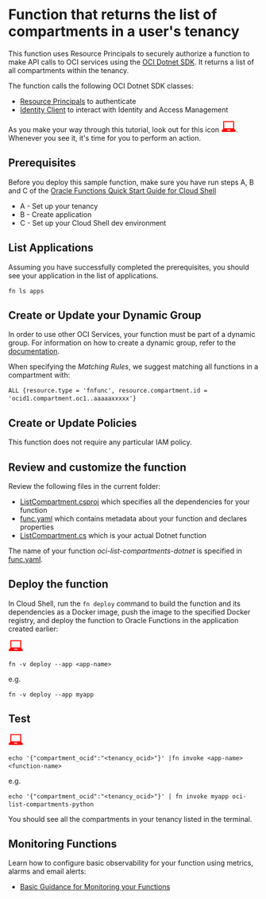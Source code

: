 # Function that returns the list of compartments in a user's tenancy

This function uses Resource Principals to securely authorize a function to make
API calls to OCI services using the [OCI Dotnet SDK](https://docs.oracle.com/en-us/iaas/tools/dotnet/latest/api/index.html).
It returns a list of all compartments within the tenancy. 

The function calls the following OCI Dotnet SDK classes:
* [Resource Principals](https://docs.oracle.com/en-us/iaas/tools/dotnet/latest/api/Oci.Common.Auth.ResourcePrincipalAuthenticationDetailsProvider.html) to authenticate
* [Identity Client](https://docs.oracle.com/en-us/iaas/tools/dotnet/latest/api/Oci.IdentityService.IdentityClient.html) to interact with Identity and Access Management

As you make your way through this tutorial, look out for this icon ![user input icon](./images/userinput.png).
Whenever you see it, it's time for you to perform an action.


## Prerequisites

Before you deploy this sample function, make sure you have run steps A, B 
and C of the [Oracle Functions Quick Start Guide for Cloud Shell](https://www.oracle.com/webfolder/technetwork/tutorials/infographics/oci_functions_cloudshell_quickview/functions_quickview_top/functions_quickview/index.html)
* A - Set up your tenancy
* B - Create application
* C - Set up your Cloud Shell dev environment


## List Applications 

Assuming you have successfully completed the prerequisites, you should see your 
application in the list of applications.

```
fn ls apps
```


## Create or Update your Dynamic Group

In order to use other OCI Services, your function must be part of a dynamic 
group. For information on how to create a dynamic group, refer to the 
[documentation](https://docs.cloud.oracle.com/iaas/Content/Identity/Tasks/managingdynamicgroups.htm#To).

When specifying the *Matching Rules*, we suggest matching all functions in a compartment with:
```
ALL {resource.type = 'fnfunc', resource.compartment.id = 'ocid1.compartment.oc1..aaaaaxxxxx'}
```


## Create or Update Policies
This function does not require any particular IAM policy.


## Review and customize the function
Review the following files in the current folder:
- [ListCompartment.csproj](./ListCompartment.csproj) which specifies all the dependencies for your function
- [func.yaml](./func.yaml) which contains metadata about your function and declares properties
- [ListCompartment.cs](./ListCompartment.cs) which is your actual Dotnet function

The name of your function *oci-list-compartments-dotnet* is specified in [func.yaml](./func.yaml).


## Deploy the function

In Cloud Shell, run the `fn deploy` command to build the function and its dependencies as a Docker image, 
push the image to the specified Docker registry, and deploy the function to Oracle Functions 
in the application created earlier:

![user input icon](./images/userinput.png)
```
fn -v deploy --app <app-name>
```
e.g.
```
fn -v deploy --app myapp
```


## Test
![user input icon](./images/userinput.png)
```
echo '{"compartment_ocid":"<tenancy_ocid>"}' |fn invoke <app-name> <function-name>
```
e.g.
```
echo '{"compartment_ocid":"<tenancy_ocid>"}' | fn invoke myapp oci-list-compartments-python
```
You should see all the compartments in your tenancy listed in the terminal.


## Monitoring Functions

Learn how to configure basic observability for your function using metrics, alarms and email alerts:
* [Basic Guidance for Monitoring your Functions](../basic-observability/functions.md)

